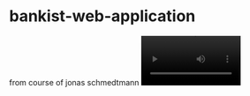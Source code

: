 # bankist-web-application
from course of jonas schmedtmann
<video src='Bankist _ When Banking meets Minimalism and 3 more pages - Person 2 - Microsoft​ Edge 2023-05-12 13-25-48.mp4' width=180/>
